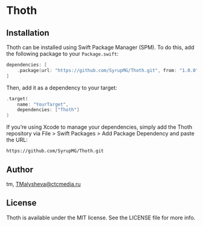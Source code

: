 # Thoth

## Installation

Thoth can be installed using Swift Package Manager (SPM). To do this, add the following package to your `Package.swift`:

```swift
dependencies: [
    .package(url: "https://github.com/SyrupMG/Thoth.git", from: "1.0.0")
]
```

Then, add it as a dependency to your target:

```swift
.target(
    name: "YourTarget",
    dependencies: ["Thoth"]
)
```

If you’re using Xcode to manage your dependencies, simply add the Thoth repository via File > Swift Packages > Add Package Dependency and paste the URL: 

```
https://github.com/SyrupMG/Thoth.git
```

## Author

tm, TMalysheva@ctcmedia.ru

## License

Thoth is available under the MIT license. See the LICENSE file for more info.
